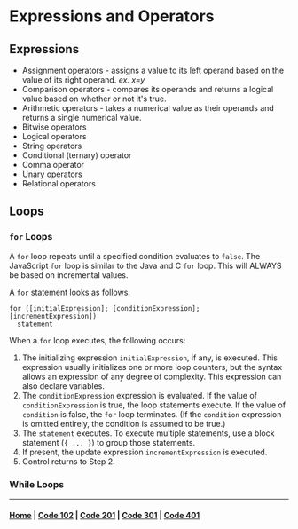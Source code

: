 # Expressions and Operators

## Expressions
- Assignment operators - assigns a value to its left operand based on the value of its right operand. *ex. x=y*
- Comparison operators - compares its operands and returns a logical value based on whether or not it's true. 
- Arithmetic operators - takes a numerical value as their operands and returns a single numerical value.
- Bitwise operators
- Logical operators
- String operators
- Conditional (ternary) operator
- Comma operator
- Unary operators
- Relational operators

## Loops

### `for` Loops
A `for` loop repeats until a specified condition evaluates to `false`. The JavaScript `for` loop is similar to the Java and C `for` loop. This will ALWAYS be based on incremental values.

A `for` statement looks as follows:

```
for ([initialExpression]; [conditionExpression]; [incrementExpression])
  statement
```

When a `for` loop executes, the following occurs:
1. The initializing expression `initialExpression`, if any, is executed. This expression usually initializes one or more loop counters, but the syntax allows an expression of any degree of complexity. This expression can also declare variables.
2. The `conditionExpression` expression is evaluated. If the value of `conditionExpression` is true, the loop statements execute. If the value of `condition` is false, the `for` loop terminates. (If the `condition` expression is omitted entirely, the condition is assumed to be true.)
3. The `statement` executes. To execute multiple statements, use a block statement (`{ ... }`) to group those statements.
4. If present, the update expression `incrementExpression` is executed.
5. Control returns to Step 2.

### While Loops


***

#### [Home](README.md) | [Code 102](102.md) | [Code 201](201.md) | [Code 301](301.md) | [Code 401](401.md)